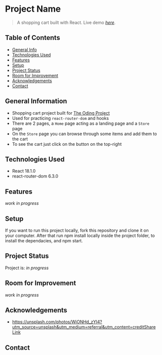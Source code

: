 # Project Name

> A shopping cart built with React.
> Live demo [_here_](https://www.example.com). <!-- If you have the project hosted somewhere, include the link here. -->

## Table of Contents

- [General Info](#general-information)
- [Technologies Used](#technologies-used)
- [Features](#features)
- [Setup](#setup)
- [Project Status](#project-status)
- [Room for Improvement](#room-for-improvement)
- [Acknowledgements](#acknowledgements)
- [Contact](#contact)
<!-- * [License](#license) -->

## General Information

- Shopping cart project built for [The Oding Project](https://www.theodinproject.com/)
- Used for practicing `react-router-dom` and hooks
- There are 2 pages, a `Home` page acting as a landing page and a `Store` page
- On the `Store` page you can browse through some items and add them to the cart
- To see the cart just click on the button on the top-right

## Technologies Used

- React 18.1.0
- react-router-dom 6.3.0

## Features

_work in progress_

## Setup

If you want to run this project locally, fork this repository and clone it on your computer. After that run npm install locally inside the project folder, to install the dependacies, and npm start.

## Project Status

Project is: _in progress_

## Room for Improvement

_work in progress_

## Acknowledgements

- https://unsplash.com/photos/WiONHd_zYI4?utm_source=unsplash&utm_medium=referral&utm_content=creditShareLink

## Contact
